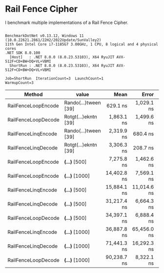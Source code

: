 ﻿# Rail Fence Cipher 

I benchmark multiple implementations of a Rail Fence Cipher.

```

BenchmarkDotNet v0.13.12, Windows 11 (10.0.22621.2861/22H2/2022Update/SunValley2)
11th Gen Intel Core i7-1185G7 3.00GHz, 1 CPU, 8 logical and 4 physical cores
.NET SDK 8.0.100
  [Host]   : .NET 8.0.0 (8.0.23.53103), X64 RyuJIT AVX-512F+CD+BW+DQ+VL+VBMI
  ShortRun : .NET 8.0.0 (8.0.23.53103), X64 RyuJIT AVX-512F+CD+BW+DQ+VL+VBMI

Job=ShortRun  IterationCount=3  LaunchCount=1  
WarmupCount=3  

```
| Method              | value                | Mean        | Error       | StdDev      | StdErr      | Min         | Max         | Op/s        | Gen0     | Gen1   | Allocated |
|-------------------- |--------------------- |------------:|------------:|------------:|------------:|------------:|------------:|------------:|---------:|-------:|----------:|
| RailFenceLoopEncode | Rando(...)tween [39] |    629.1 ns |  1,029.1 ns |    56.41 ns |    32.57 ns |    588.3 ns |    693.5 ns | 1,589,560.9 |   0.5245 | 0.0019 |   3.22 KB |
| RailFenceLoopDecode | Rotgt(...)ekntn [39] |  1,863.1 ns |  1,499.6 ns |    82.20 ns |    47.46 ns |  1,805.4 ns |  1,957.2 ns |   536,736.9 |   1.2798 |      - |   7.84 KB |
| RailFenceLinqEncode | Rando(...)tween [39] |  2,319.9 ns |    680.4 ns |    37.29 ns |    21.53 ns |  2,296.6 ns |  2,362.9 ns |   431,062.1 |   1.0910 | 0.0114 |    6.7 KB |
| RailFenceLinqDecode | Rotgt(...)ekntn [39] |  3,306.3 ns |    208.7 ns |    11.44 ns |     6.60 ns |  3,296.2 ns |  3,318.7 ns |   302,455.1 |   1.4420 | 0.0191 |   8.84 KB |
| RailFenceLoopEncode | ****(...)**** [500]  |  7,275.8 ns |  1,462.6 ns |    80.17 ns |    46.29 ns |  7,196.9 ns |  7,357.2 ns |   137,442.1 |   7.8125 | 0.0839 |  47.89 KB |
| RailFenceLoopEncode | ****(...)**** [1000] | 14,402.8 ns |  7,569.1 ns |   414.89 ns |   239.53 ns | 14,054.1 ns | 14,861.7 ns |    69,430.8 |  18.3716 | 0.3052 | 112.66 KB |
| RailFenceLinqEncode | ****(...)**** [500]  | 15,884.1 ns | 11,014.6 ns |   603.74 ns |   348.57 ns | 15,514.4 ns | 16,580.8 ns |    62,956.0 |   4.0283 | 0.1526 |  24.74 KB |
| RailFenceLinqDecode | ****(...)**** [500]  | 31,217.4 ns |  6,664.3 ns |   365.29 ns |   210.90 ns | 30,800.3 ns | 31,480.2 ns |    32,033.4 |   6.2866 | 0.3052 |  38.64 KB |
| RailFenceLoopDecode | ****(...)**** [500]  | 34,397.1 ns |  6,888.4 ns |   377.58 ns |   217.99 ns | 34,022.5 ns | 34,777.6 ns |    29,072.3 |  55.1758 | 0.4272 | 338.03 KB |
| RailFenceLinqEncode | ****(...)**** [1000] | 36,887.8 ns | 65,456.0 ns | 3,587.86 ns | 2,071.45 ns | 33,354.7 ns | 40,528.1 ns |    27,109.3 |   6.6528 | 0.4883 |  40.92 KB |
| RailFenceLinqDecode | ****(...)**** [1000] | 71,441.3 ns | 16,292.3 ns |   893.04 ns |   515.60 ns | 70,907.4 ns | 72,472.3 ns |    13,997.5 |  10.9863 | 0.8545 |  67.82 KB |
| RailFenceLoopDecode | ****(...)**** [1000] | 90,238.7 ns |  8,322.1 ns |   456.16 ns |   263.37 ns | 89,777.1 ns | 90,689.2 ns |    11,081.7 | 195.4346 | 2.3193 | 1197.4 KB |
